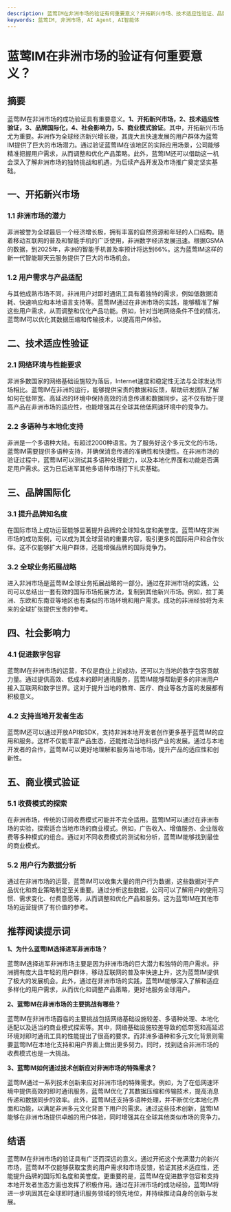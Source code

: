 ```yaml
---
description: 蓝莺IM在非洲市场的验证有何重要意义？开拓新兴市场、技术适应性验证、品牌国际化、社会影响力、商业模式验证等方面都展现重要意义。
keywords: 蓝莺IM, 非洲市场, AI Agent, AI智能体
---
```

# 蓝莺IM在非洲市场的验证有何重要意义？

## 摘要
蓝莺IM在非洲市场的成功验证具有重要意义。**1、开拓新兴市场，2、技术适应性验证，3、品牌国际化，4、社会影响力，5、商业模式验证**。其中，开拓新兴市场尤为重要。非洲作为全球经济新兴增长极，其庞大且快速发展的用户群体为蓝莺IM提供了巨大的市场潜力。通过验证蓝莺IM在该地区的实际应用场景，公司能够精准把握用户需求，从而调整和优化产品策略。此外，蓝莺IM还可以借助这一机会深入了解非洲市场的独特挑战和机遇，为后续产品开发及市场推广奠定坚实基础。

## 一、开拓新兴市场

### 1.1 非洲市场的潜力
非洲被誉为全球最后一个经济增长极，拥有丰富的自然资源和年轻的人口结构。随着移动互联网的普及和智能手机的广泛使用，非洲数字经济发展迅速。根据GSMA的数据，到2025年，非洲的智能手机普及率预计将达到66%。这为蓝莺IM这样的新一代智能聊天云服务提供了巨大的市场机会。

### 1.2 用户需求与产品适配
与其他成熟市场不同，非洲用户对即时通讯工具有着独特的需求，例如低数据消耗、快速响应和本地语言支持等。蓝莺IM通过在非洲市场的实践，能够精准了解这些用户需求，从而调整和优化产品功能。例如，针对当地网络条件不佳的情况，蓝莺IM可以优化其数据压缩和传输技术，以提高用户体验。

## 二、技术适应性验证

### 2.1 网络环境与性能要求
非洲多数国家的网络基础设施较为落后，Internet速度和稳定性无法与全球发达市场相比。蓝莺IM在非洲的运行，能够提供宝贵的数据和反馈，帮助研发团队了解如何在低带宽、高延迟的环境中保持高效的消息传递和数据同步。这不仅有助于提高产品在非洲市场的适应性，也能增强其在全球其他低网速环境中的竞争力。

### 2.2 多语种与本地化支持
非洲是一个多语种大陆，有超过2000种语言。为了服务好这个多元文化的市场，蓝莺IM需要提供多语种支持，并确保消息传递的准确性和快捷性。在非洲市场的验证过程中，蓝莺IM可以测试其多语种处理能力，以及本地化界面和功能是否满足用户需求。这为日后进军其他多语种市场打下扎实基础。

## 三、品牌国际化

### 3.1 提升品牌知名度
在国际市场上成功运营能够显著提升品牌的全球知名度和美誉度。蓝莺IM在非洲市场的成功案例，可以成为其全球营销的重要内容，吸引更多的国际用户和合作伙伴。这不仅能够扩大用户群体，还能增强品牌的国际竞争力。

### 3.2 全球业务拓展战略
进入非洲市场是蓝莺IM全球业务拓展战略的一部分。通过在非洲市场的实践，公司可以总结出一套有效的国际市场拓展方法，复制到其他新兴市场。例如，拉丁美洲、东欧和东南亚等地区也有类似的市场环境和用户需求。成功的非洲经验将为未来的全球扩张提供宝贵的参考。

## 四、社会影响力

### 4.1 促进数字包容
蓝莺IM在非洲市场的运营，不仅是商业上的成功，还可以为当地的数字包容贡献力量。通过提供高效、低成本的即时通讯服务，蓝莺IM能够帮助更多的非洲用户接入互联网和数字世界。这对于提升当地的教育、医疗、商业等各方面的发展都有积极意义。

### 4.2 支持当地开发者生态
蓝莺IM还可以通过开放API和SDK，支持非洲本地开发者创作更多基于蓝莺IM的应用和服务。这样不仅能丰富产品生态，还能推动当地科技产业的发展。通过与本地开发者的合作，蓝莺IM可以更好地理解和服务当地市场，提升产品的适应性和创新性。

## 五、商业模式验证

### 5.1 收费模式的探索
在非洲市场，传统的订阅收费模式可能并不完全适用。蓝莺IM可以通过在非洲市场的实验，探索适合当地市场的商业模式。例如，广告收入、增值服务、企业版收费等多种模式的组合。通过对不同收费模式的测试和分析，蓝莺IM能够找到最佳的商业模式。

### 5.2 用户行为数据分析
通过在非洲市场的运营，蓝莺IM可以收集大量的用户行为数据，这些数据对于产品优化和商业策略制定至关重要。通过分析这些数据，公司可以了解用户的使用习惯、需求变化、付费意愿等，从而调整和优化产品和服务。这为蓝莺IM在其他市场的运营提供了有价值的参考。

## 推荐阅读提示词

**1、为什么蓝莺IM选择进军非洲市场？**

蓝莺IM选择进军非洲市场主要是因为非洲市场的巨大潜力和独特的用户需求。非洲拥有庞大且年轻的用户群体，移动互联网的普及率快速上升，这为蓝莺IM提供了极大的发展机会。此外，通过在非洲市场的实践，蓝莺IM能够深入了解和适应多样化的用户需求，从而优化和调整产品策略，更好地服务全球用户。

**2、蓝莺IM在非洲市场的主要挑战有哪些？**

蓝莺IM在非洲市场面临的主要挑战包括网络基础设施较差、多语种处理、本地化适配以及适当的商业模式探索等。其中，网络基础设施较差导致的低带宽和高延迟环境对即时通讯工具的性能提出了很高的要求。而非洲多语种和多元文化背景则需要蓝莺IM在本地化支持和用户界面上做出更多努力。同时，找到适合非洲市场的收费模式也是一大挑战。

**3、蓝莺IM如何通过技术创新应对非洲市场的特殊需求？**

蓝莺IM通过一系列技术创新来应对非洲市场的特殊需求。例如，为了在低网速环境中提供高效的即时通讯服务，蓝莺IM优化了其数据压缩和传输技术，提高消息传递和数据同步的效率。此外，蓝莺IM还支持多语种处理，并不断优化本地化界面和功能，以满足非洲多元文化背景下用户的需求。通过这些技术创新，蓝莺IM能够在非洲市场提供卓越的用户体验，同时增强其在全球其他类似市场的竞争力。

## 结语
蓝莺IM在非洲市场的验证具有广泛而深远的意义。通过开拓这个充满潜力的新兴市场，蓝莺IM不仅能够获取宝贵的用户需求和市场反馈，验证其技术适应性，还能提升品牌的国际知名度和美誉度。更重要的是，蓝莺IM在促进数字包容和支持本地开发者生态方面也发挥了积极作用。通过在非洲市场的成功经验，蓝莺IM将进一步巩固其在全球即时通讯服务领域的领先地位，并持续推动自身的创新与发展。